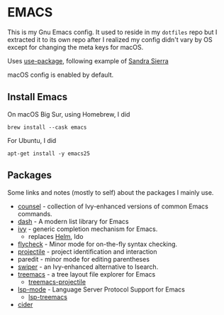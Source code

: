 EMACS
=====

This is my Gnu Emacs config. It used to reside in my `dotfiles` repo but I extracted it to its own
repo after I realized my config didn't vary by OS except for changing the meta keys for macOS.

Uses [use-package](https://github.com/jwiegley/use-package), following example of [Sandra Sierra](https://github.com/stuartsierra/dotfiles/tree/bf224ce71ec7e6434293a650449e6c648c4f2a63/.emacs.d)

macOS config is enabled by default.

Install Emacs
-------------

On macOS Big Sur, using Homebrew, I did

    brew install --cask emacs

For Ubuntu, I did

    apt-get install -y emacs25

Packages
--------

Some links and notes (mostly to self) about the packages I mainly use.

* [counsel](https://github.com/abo-abo/swiper) - collection of Ivy-enhanced versions of common Emacs commands.
* [dash](https://github.com/magnars/dash.el) - A modern list library for Emacs
* [ivy](https://github.com/abo-abo/swiper) - generic completion mechanism for Emacs.
  * replaces [Helm](https://github.com/emacs-helm/helm), Ido
* [flycheck](http://www.flycheck.org) - Minor mode for on-the-fly syntax checking.
* [projectile](https://github.com/bbatsov/projectile) - project identification and interaction
* paredit - minor mode for editing parentheses
* [swiper](https://github.com/abo-abo/swiper) - an Ivy-enhanced alternative to Isearch.
* [treemacs](https://github.com/Alexander-Miller/treemacs) - a tree layout file explorer for Emacs
  * [treemacs-projectile](https://github.com/Alexander-Miller/treemacs)
* [lsp-mode](https://github.com/emacs-lsp/lsp-mode) - Language Server Protocol Support for Emacs
  * [lsp-treemacs](https://github.com/emacs-lsp/lsp-treemacs)
* [cider](https://github.com/clojure-emacs/cider)
